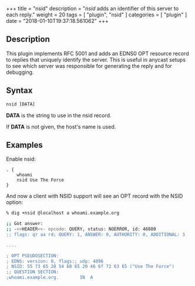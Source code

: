 +++
title = "nsid"
description = "*nsid* adds an identifier of this server to each reply."
weight = 20
tags = [ "plugin", "nsid" ]
categories = [ "plugin" ]
date = "2018-01-10T19:37:18.561062"
+++

## Description

This plugin implements RFC 5001 and adds an EDNS0 OPT resource record to replies that uniquely
identify the server. This is useful in anycast setups to see which server was responsible for
generating the reply and for debugging.

## Syntax

~~~ txt
nsid [DATA]
~~~

**DATA** is the string to use in the nsid record.

If **DATA** is not given, the host's name is used.

## Examples

Enable nsid:

~~~ corefile
. {
    whoami
    nsid Use The Force
}
~~~

And now a client with NSID support will see an OPT record with the NSID option:

~~~ sh
% dig +nsid @localhost a whoami.example.org

;; Got answer:
;; ->>HEADER<<- opcode: QUERY, status: NOERROR, id: 46880
;; flags: qr aa rd; QUERY: 1, ANSWER: 0, AUTHORITY: 0, ADDITIONAL: 3

....

; OPT PSEUDOSECTION:
; EDNS: version: 0, flags:; udp: 4096
; NSID: 55 73 65 20 54 68 65 20 46 6f 72 63 65 ("Use The Force")
;; QUESTION SECTION:
;whoami.example.org.		IN	A
~~~
